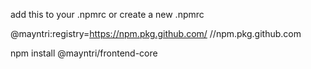 add this to your .npmrc or create a new .npmrc

@mayntri:registry=https://npm.pkg.github.com/
//npm.pkg.github.com

npm install @mayntri/frontend-core
